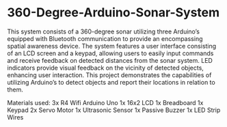 # 360-Degree-Arduino-Sonar-System

This system consists of a 360-degree sonar utilizing three Arduino’s equipped with Bluetooth communication to provide an encompassing spatial awareness device. The system features a user interface consisting of an LCD screen and a keypad, allowing users to easily input commands and receive feedback on detected distances from the sonar system. LED indicators provide visual feedback on the vicinity of detected objects, enhancing user interaction. This project demonstrates the capabilities of utilizing Arduino’s to detect objects and report their locations in relation to them. 

Materials used:
3x R4 Wifi Arduino Uno
1x 16x2 LCD
1x Breadboard
1x Keypad
2x Servo Motor
1x Ultrasonic Sensor
1x Passive Buzzer
1x LED Strip
Wires

